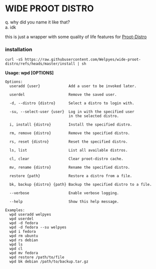 # WIDE PROOT DISTRO
q. why did you name it like that?<br>
a. idk

this is just a wrapper with some quality of life features for [Proot-Distro](https://github.com/termux/proot-distro)

### installation
```
curl -sS https://raw.githubusercontent.com/Welpyes/wide-proot-distro/refs/heads/master/install | sh
```
<b>Usage: wpd [OPTIONS]</b>
```
Options:
  useradd {user}             Add a user to be invoked later.

  userdel                    Remove the saved user.

  -d, --distro {distro}      Select a distro to login with.

  -su, --select-user {user}  Log in with the specified user
                             in the selected distro.

  i, install {distro}        Install the specified distro.

  rm, remove {distro}        Remove the specified distro.

  rs, reset {distro}         Reset the specified distro.

  ls, list                   List all available distros.

  cl, clear                  Clear proot-distro cache.

  mv, rename {distro}        Rename the specified distro.

  restore {path}             Restore a distro from a file.

  bk, backup {distro} {path} Backup the specified distro to a file.

  --verbose                  Enable verbose logging.

  --help                     Show this help message.

Examples:
  wpd useradd welpyes
  wpd userdel
  wpd -d fedora
  wpd -d fedora --su welpyes
  wpd i fedora
  wpd rm ubuntu
  wpd rs debian
  wpd ls
  wpd cl
  wpd mv fedora
  wpd restore /path/to/file
  wpd bk debian /path/to/backup.tar.gz
```
